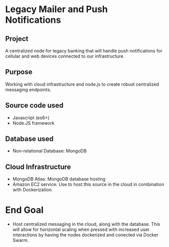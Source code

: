 # Legacy Mailer and Push Notifications

## Project
A centralized node for legacy banking that will handle push notifications for cellular and web devices connected to our infrastructure. 

## Purpose
Working with cloud infrastructure and node.js to create robust centralized messaging endpoints. 

## Source code used
- Javascript (es6+)
- Node.JS framework

## Database used
- Non-relational Database: MongoDB

## Cloud Infrastructure
- MongoDB Atlas: MongoDB database hosting
- Amazon EC2 service: Use to host this source in the cloud in combination with Dockerization.

# End Goal
- Host centralized messaging in the cloud, along with the database. This will allow for horizontal scaling when pressed with increased user interactions by having the nodes dockerized and conected via Docker Swarm.
